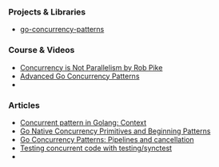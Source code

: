### Projects & Libraries
- [go-concurrency-patterns](https://github.com/lotusirous/go-concurrency-patterns)

### Course & Videos
- [Concurrency is Not Parallelism by Rob Pike](https://www.youtube.com/watch?v=oV9rvDllKEg)
- [Advanced Go Concurrency Patterns](https://www.youtube.com/watch?v=QDDwwePbDtw)
- 

### Articles
- [Concurrent pattern in Golang: Context](https://blog.ralch.com/articles/golang-concurrency-patterns-context/)
- [Go Native Concurrency Primitives and Beginning Patterns](https://blog.ralch.com/articles/golang-concurrency-patterns-context/)
- [Go Concurrency Patterns: Pipelines and cancellation](https://go.dev/blog/pipelines)
- [Testing concurrent code with testing/synctest](https://go.dev/blog/synctest)
- 